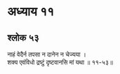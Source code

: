 # अध्याय ११

## श्लोक ५३

नाहं वेदैर्न तपसा न दानेन न चेज्यया ।<br>शक्य एवंविधो द्रष्टुं दृष्टवानसि मां यथा ॥ ११-५३॥<br><br>


